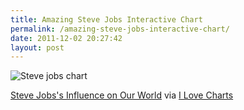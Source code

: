 ```yaml
---
title: Amazing Steve Jobs Interactive Chart
permalink: /amazing-steve-jobs-interactive-chart/
date: 2011-12-02 20:27:42
layout: post
---
```


![Steve jobs chart](http://therobb.com/wp-content/uploads/2011-12-steve-jobs-chart.png)

[Steve Jobs's Influence on Our World](http://www.gq.com/news-politics/newsmakers/201112/steve-jobs-chart) via [I Love Charts](http://ilovecharts.tumblr.com/post/13641746244/steve-jobs)